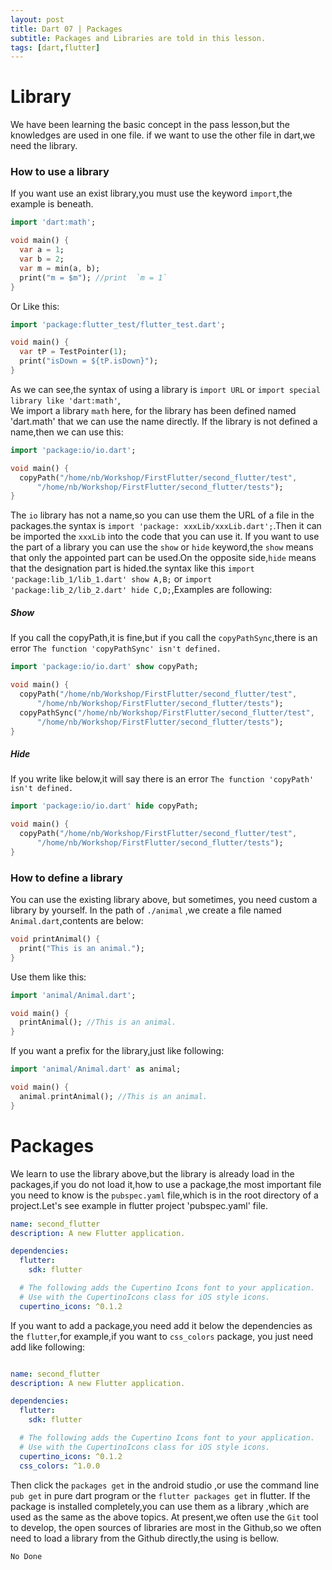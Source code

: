 ```yaml
---
layout: post
title: Dart 07 | Packages
subtitle: Packages and Libraries are told in this lesson.
tags: [dart,flutter]
---
```

# Library
We have been learning the basic concept in the pass lesson,but the knowledges are used in one file. if we want to use the other file in dart,we need the library.
### How to use a library
If you want use an exist library,you must use the keyword  `import`,the example is beneath.
```dart
import 'dart:math';

void main() {
  var a = 1;
  var b = 2;
  var m = min(a, b);
  print("m = $m"); //print  `m = 1`
}

```
Or Like this:
```dart
import 'package:flutter_test/flutter_test.dart';

void main() {
  var tP = TestPointer(1);
  print("isDown = ${tP.isDown}");
}
```
As we can see,the syntax of using a library is `import URL` or `import special library like 'dart:math'`,         
We import a library `math` here, for the library has been defined named 'dart.math' that we can use the name directly. If the library is not defined a name,then we can use this:
```dart
import 'package:io/io.dart';

void main() {
  copyPath("/home/nb/Workshop/FirstFlutter/second_flutter/test",
      "/home/nb/Workshop/FirstFlutter/second_flutter/tests");
}

```
The `io` library has not a name,so you can use them the URL of a file in the packages.the syntax is `import 'package: xxxLib/xxxLib.dart';`.Then it can be imported the `xxxLib` into the code that you can use it.
If you want to use the part of a library you can use the `show` or `hide` keyword,the `show` means that only the appointed part can be used.On the opposite side,`hide` means that the designation part is hided.the syntax like this `import 'package:lib_1/lib_1.dart' show A,B;` or `import 'package:lib_2/lib_2.dart' hide C,D;`,Examples are following:

##### Show   
If you call the copyPath,it is fine,but if you call the `copyPathSync`,there is an error `The function 'copyPathSync' isn't defined.`

```dart
import 'package:io/io.dart' show copyPath;

void main() {
  copyPath("/home/nb/Workshop/FirstFlutter/second_flutter/test",
      "/home/nb/Workshop/FirstFlutter/second_flutter/tests");
  copyPathSync("/home/nb/Workshop/FirstFlutter/second_flutter/test",
      "/home/nb/Workshop/FirstFlutter/second_flutter/tests");
}
```

##### Hide   

If you write like below,it will say there is an error `The function 'copyPath' isn't defined.`

```dart
import 'package:io/io.dart' hide copyPath;

void main() {
  copyPath("/home/nb/Workshop/FirstFlutter/second_flutter/test",
      "/home/nb/Workshop/FirstFlutter/second_flutter/tests");
}
```
### How to define a library
You can use the existing library above, but sometimes, you need custom a library by yourself.
In the path of `./animal` ,we create a file named  `Animal.dart`,contents are below:
```dart
void printAnimal() {
  print("This is an animal.");
}
```
Use them like this:
```dart
import 'animal/Animal.dart';

void main() {
  printAnimal(); //This is an animal.
}
```
If you want a prefix for the library,just like following:
```dart
import 'animal/Animal.dart' as animal;

void main() {
  animal.printAnimal(); //This is an animal.
}
```

# Packages
We learn to use the library above,but the library is already load in the packages,if you do not load it,how to use a package,the most important file you need to know is the `pubspec.yaml` file,which is in the root directory of a project.Let's see example in flutter project 'pubspec.yaml' file.
```yaml
name: second_flutter
description: A new Flutter application.

dependencies:
  flutter:
    sdk: flutter

  # The following adds the Cupertino Icons font to your application.
  # Use with the CupertinoIcons class for iOS style icons.
  cupertino_icons: ^0.1.2

```
If you want to add a package,you need add it below the dependencies as the `flutter`,for example,if you want to `css_colors` package, you just need add like following:

```yaml

name: second_flutter
description: A new Flutter application.

dependencies:
  flutter:
    sdk: flutter

  # The following adds the Cupertino Icons font to your application.
  # Use with the CupertinoIcons class for iOS style icons.
  cupertino_icons: ^0.1.2
  css_colors: ^1.0.0

```
Then click the `packages get` in the android studio ,or use the command line `pub get` in pure dart program or  the `flutter packages get` in flutter. If the package is installed completely,you can use them as a library ,which are used as the same as the above topics.
At present,we often use the `Git` tool to develop, the open sources of libraries are most in the Github,so we often need to load a library from the Github directly,the using is bellow.


`No Done`
     
